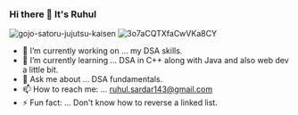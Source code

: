 ### Hi there 👋 It's Ruhul
![gojo-satoru-jujutsu-kaisen](https://user-images.githubusercontent.com/84025740/128627056-5d9fc5d6-4557-40cd-84a5-3c452d8d7866.gif) ![3o7aCQTXfaCwVKa8CY](https://user-images.githubusercontent.com/84025740/128634034-5cde523c-24c1-4fc8-8b59-ea3641a6a444.gif)


- 🔭 I’m currently working on ... my DSA skills.
- 🌱 I’m currently learning ... DSA in C++ along with Java and also web dev a little bit.
- 💬 Ask me about ... DSA fundamentals.
- 📫 How to reach me: ... ruhul.sardar143@gmail.com
- ⚡ Fun fact: ... Don't know how to reverse a linked list.
